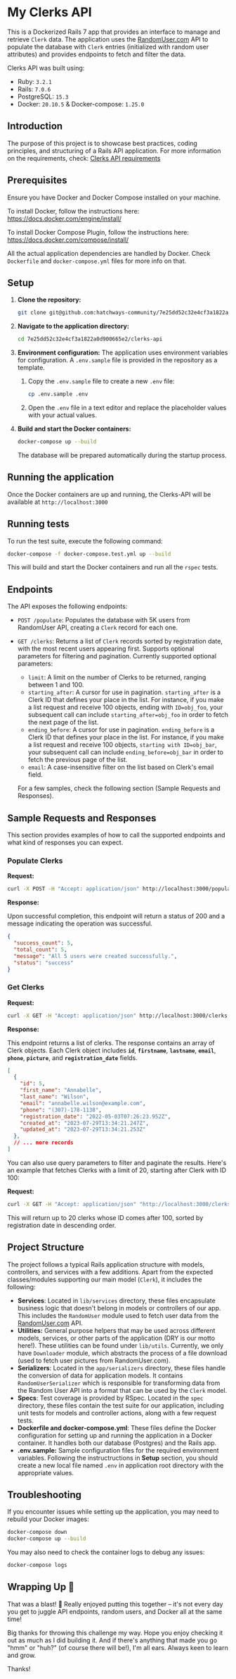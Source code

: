# My Clerks API

This is a Dockerized Rails 7 app that provides an interface to manage and retrieve `Clerk` data. The application uses the [RandomUser.com](http://randomuser.com/) API to populate the database with `Clerk` entries (initialized with random user attributes) and provides endpoints to fetch and filter the data.

Clerks API was built using:

- Ruby: `3.2.1`
- Rails: `7.0.6`
- PostgreSQL: `15.3`
- Docker: `20.10.5` & Docker-compose: `1.25.0`

## Introduction

The purpose of this project is to showcase best practices, coding principles, and structuring of a Rails API application. For more information on the requirements, check: [Clerks API requirements](https://github.com/hatchways-community/7e25dd52c32e4cf3a1822a0d900665e2/tree/main#readme)

## Prerequisites

Ensure you have Docker and Docker Compose installed on your machine.

To install Docker, follow the instructions here: https://docs.docker.com/engine/install/

To install Docker Compose Plugin, follow the instructions here: https://docs.docker.com/compose/install/

All the actual application dependencies are handled by Docker. Check `Dockerfile` and `docker-compose.yml` files for more info on that.

## Setup

1. **Clone the repository:**

    ```bash
    git clone git@github.com:hatchways-community/7e25dd52c32e4cf3a1822a0d900665e2.git
    ```

2. **Navigate to the application directory:**

    ```bash
    cd 7e25dd52c32e4cf3a1822a0d900665e2/clerks-api
    ```

3. **Environment configuration:**
The application uses environment variables for configuration. A `.env.sample` file is provided in the repository as a template.
    1. Copy the `.env.sample` file to create a new `.env` file:

        ```bash
        cp .env.sample .env
        ```

    2. Open the `.env` file in a text editor and replace the placeholder values with your actual values.
4. **Build and start the Docker containers:**

    ```bash
    docker-compose up --build
    ```

    The database will be prepared automatically during the startup process.


## Running the application

Once the Docker containers are up and running, the Clerks-API will be available at `http://localhost:3000`

## Running tests

To run the test suite, execute the following command:

```bash
docker-compose -f docker-compose.test.yml up --build
```

This will build and start the Docker containers and run all the `rspec` tests.

## Endpoints

The API exposes the following endpoints:

- `POST /populate`: Populates the database with 5K users from RandomUser API, creating a `Clerk` record for each one.
- `GET /clerks`: Returns a list of `Clerk` records sorted by registration date, with the most recent users appearing first. Supports optional parameters for filtering and pagination. Currently supported optional parameters:
    - `limit`: A limit on the number of Clerks to be returned, ranging between 1 and 100.
    - `starting_after`: A cursor for use in pagination. `starting_after` is a Clerk ID that
    defines your place in the list. For instance, if you make a list request and receive 100
    objects, ending with `ID=obj_foo`, your subsequent call can include `starting_after=obj_foo` in order to fetch the next page of the list.
    - `ending_before`: A cursor for use in pagination. `ending_before` is a Clerk ID that
    defines your place in the list. For instance, if you make a list request and receive 100
    objects, `starting with ID=obj_bar`, your subsequent call can include `ending_before=obj_bar` in order to fetch the previous page of the list.
    - `email`: A case-insensitive filter on the list based on Clerk's email field.

    For a few samples, check the following section (Sample Requests and Responses).


## **Sample Requests and Responses**

This section provides examples of how to call the supported endpoints and what kind of responses you can expect.

### **Populate Clerks**

**Request:**

```bash
curl -X POST -H "Accept: application/json" http://localhost:3000/populate
```

**Response:**

Upon successful completion, this endpoint will return a status of 200 and a message indicating the operation was successful.

```json
{
  "success_count": 5,
  "total_count": 5,
  "message": "All 5 users were created successfully.",
  "status": "success"
}
```

### **Get Clerks**

**Request:**

```bash
curl -X GET -H "Accept: application/json" http://localhost:3000/clerks
```

**Response:**

This endpoint returns a list of clerks. The response contains an array of Clerk objects. Each Clerk object includes **`id`**, **`firstname`**, **`lastname`**, **`email`**, **`phone`**, **`picture`**, and **`registration_date`** fields.

```json
[
  {
    "id": 5,
    "first_name": "Annabelle",
    "last_name": "Wilson",
    "email": "annabelle.wilson@example.com",
    "phone": "(307)-178-1138",
    "registration_date": "2022-05-03T07:26:23.952Z",
    "created_at": "2023-07-29T13:34:21.247Z",
    "updated_at": "2023-07-29T13:34:21.253Z"
  },
  // ... more records
]
```

You can also use query parameters to filter and paginate the results. Here's an example that fetches Clerks with a limit of 20, starting after Clerk with ID 100:

**Request:**

```bash
curl -X GET -H "Accept: application/json" "http://localhost:3000/clerks?limit=20&starting_after=100"
```

This will return up to 20 clerks whose ID comes after 100, sorted by registration date in descending order.

## Project Structure

The project follows a typical Rails application structure with models, controllers, and services with a few additions. Apart from the expected classes/modules supporting our main model (`Clerk`), it includes the following:

- **Services**: Located in `lib/services` directory, these files encapsulate business logic that doesn't belong in models or controllers of our app. This includes the `RandomUser` module used to fetch user data from the [RandomUser.com](http://randomuser.com/) API.
- **Utilities:** General purpose helpers that may be used across different models, services, or other parts of the application (DRY is our motto here!). These utilities can be found under `lib/utils`. Currently, we only have `Downloader` module, which abstracts the process of a file download (used to fetch user pictures from RandomUser.com).
- **Serializers**: Located in the `app/serializers` directory, these files handle the conversion of data for application models. It contains `RandomUserSerializer` which is responsible for transforming data from the Random User API into a format that can be used by the `Clerk` model.
- **Specs**: Test coverage is provided by RSpec. Located in the `spec` directory, these files contain the test suite for our application, including unit tests for models and controller actions, along with a few request tests.
- **Dockerfile and docker-compose.yml**: These files define the Docker configuration for setting up and running the application in a Docker container. It handles both our database (Postgres) and the Rails app.
- **.env.sample:** Sample configuration files for the required environment variables. Following the instructructions in **Setup** section, you should create a new local file named `.env` in application root directory with the appropriate values.

## **Troubleshooting**

If you encounter issues while setting up the application, you may need to rebuild your Docker images:

```bash
docker-compose down
docker-compose up --build
```

You may also need to check the container logs to debug any issues:

```bash
docker-compose logs
```

## Wrapping Up 🙏

That was a blast! 🚀 Really enjoyed putting this together – it's not every day you get to juggle API endpoints, random users, and Docker all at the same time!

Big thanks for throwing this challenge my way. Hope you enjoy checking it out as much as I did building it. And if there's anything that made you go "hmm" or "huh?" (of course there will be!), I'm all ears. Always keen to learn and grow.

Thanks!
